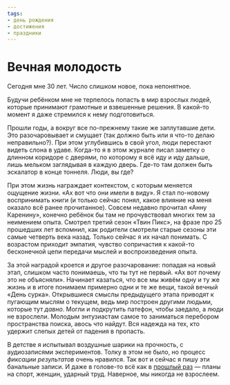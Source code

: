 ```yaml
---
tags:
- день рождения
- достижения
- праздники
---
```


# Вечная молодость

Сегодня мне 30 лет. Число слишком новое, пока непонятное.

Будучи ребёнком мне не терпелось попасть в мир взрослых людей, которые
принимают грамотные и взвешенные решения. В какой-то момент я даже
стремился к нему подготовиться.

Прошли годы, а вокруг все по-прежнему такие же заплутавшие дети. Это
разочаровывает и смущает (так должно быть или я что-то делаю
неправильно?). При этом углубившись в свой угол, люди перестают видеть
слона в удаве. Когда-то я в этом журнале писал заметку о длинном
коридоре с дверями, по которому я всё иду и иду дальше, лишь мельком
заглядывая в каждую дверь. Где-то там должен быть эскалатор в конце
тоннеля. Люди, вы где?

При этом жизнь награждает контекстом, с которым меняется ощущение
жизни. «Ах вот что они имели в виду». Я стал по-новому воспринимать
книги (и только сейчас понял, какое влияние на меня оказало всё ранее
прочитанное). Совсем недавно прочитал «Анну Каренину», конечно ребёнок
бы там не прочувствовал многих тем за неимением опыта. Смотрел третий
сезон «Твин Пикс», на фразе про 25 прошедших лет вспомнил, как
родители смотрели старые сезоны эти самые четверть века назад. Только
сейчас я их начал понимать. С возрастом приходит эмпатия, чувство
сопричастия к какой-то бесконечной цепи передачи мыслей и
воспроизведения опыта.

За этой наградой кроется и другое разочарование: попадая на новый
этап, слишком часто понимаешь, что ты тут не первый. «Ах вот почему
это не объясняли». Начинает казаться, что все мы живём одну и ту же
жизнь и в итоге понимаем примерно одни и те же вещи, такой вечный
«День сурка». Открывшиеся смыслы предыдущего этапа приводят к пугающим
мыслям о текущем, ведь мир построен другими людьми, которые тут
*давно*. Могли и подкрутить патефон, чтобы заедало, а люди не
взрослели. Молодым энтузиастам самое то заниматься перебором
пространства поиска, авось что найдут. Вся надежда на тех, кто удержит
слепых детей от падения в пропасть.

В детстве я испытывал воздушные шарики на прочность, с аудиозаписями
экспериментов. Толку в этом не было, но процесс *фиксации результатов*
очень нравился. Так вот и сейчас я пишу эти банальные записи. И даже в
голове-то всё как в [прошлый раз][bday] — планы на спорт, женщин,
ударный труд. Наверное, мы никогда не взрослеем.

[bday]: https://dzhus.org/posts/2010-03-19-538.html
